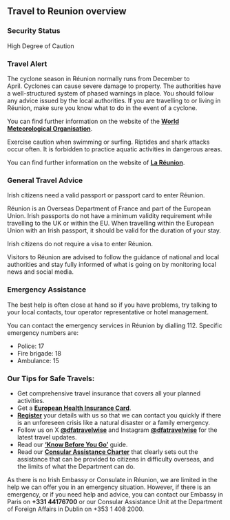 ## Travel to Reunion overview

### **Security Status**

High Degree of Caution

### **Travel Alert**

The cyclone season in Réunion normally runs from December to April. Cyclones can cause severe damage to property. The authorities have a well-structured system of phased warnings in place. You should follow any advice issued by the local authorities. If you are travelling to or living in Réunion, make sure you know what to do in the event of a cyclone.

You can find further information on the website of the [**World Meteorological Organisation**](https://severeweather.wmo.int/).

Exercise caution when swimming or surfing. Riptides and shark attacks occur often. It is forbidden to practice aquatic activities in dangerous areas.

You can find further information on the website of [**La Réunion**](https://en.reunion.fr/organize/holiday-tips/travel-tips/the-sea-tips/).

### **General Travel Advice**

Irish citizens need a valid passport or passport card to enter Réunion.

Réunion is an Overseas Department of France and part of the European Union. Irish passports do not have a minimum validity requirement while travelling to the UK or within the EU. When travelling within the European Union with an Irish passport, it should be valid for the duration of your stay.

Irish citizens do not require a visa to enter Réunion.

Visitors to Réunion are advised to follow the guidance of national and local authorities and stay fully informed of what is going on by monitoring local news and social media.

### **Emergency Assistance**

The best help is often close at hand so if you have problems, try talking to your local contacts, tour operator representative or hotel management.

You can contact the emergency services in Réunion by dialling 112. Specific emergency numbers are:

* Police: 17
* Fire brigade: 18
* Ambulance: 15

### **Our Tips for Safe Travels:**

* Get comprehensive travel insurance that covers all your planned activities.
* Get a [**European Health Insurance Card**](http://www.hse.ie/eng/services/list/1/schemes/EHIC/).
* [**Register**](/en/dfa/overseas-travel/citizens-registration/) your details with us so that we can contact you quickly if there is an unforeseen crisis like a natural disaster or a family emergency.
* Follow us on X [**@dfatravelwise**](https://www.twitter.com/DFATravelWise) and Instagram [**@dfatravelwise**](https://www.instagram.com/dfatravelwise/) for the latest travel updates.
* Read our [**‘Know Before You Go’**](https://www.ireland.ie/en/dfa/overseas-travel/know-before-you-go-/) guide.
* Read our [**Consular Assistance Charter**](https://www.ireland.ie/en/dfa/overseas-travel/assistance-abroad/consular-assistance-charter/) that clearly sets out the assistance that can be provided to citizens in difficulty overseas, and the limits of what the Department can do.

As there is no Irish Embassy or Consulate in Réunion, we are limited in the help we can offer you in an emergency situation. However, if there is an emergency, or if you need help and advice, you can contact our Embassy in Paris on **+331 44176700** or our Consular Assistance Unit at the Department of Foreign Affairs in Dublin on +353 1 408 2000.